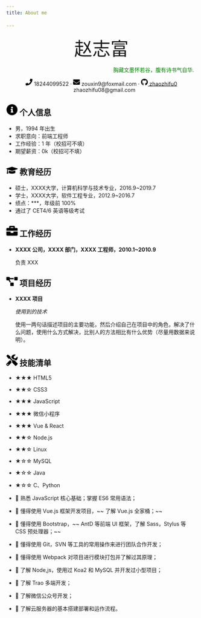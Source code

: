 ```yaml
---
title: About me

---
```





 <center>
     <!-- <h1>赵志富</h1>          -->
     <font face="黑体"  size=25>赵志富</font>
 </center>
 <font face="STCAIYUN" color=green ><p align="right">胸藏文墨怀若谷，腹有诗书气自华.&nbsp;&nbsp;</p></font>
<center> 
 <img src="assets/phone-solid.svg" width="18px">&nbsp;18244099522         · <img src="assets/envelope-solid.svg" width="18px">&nbsp;zouxin9@foxmail.com     · <img src="assets/github-brands.svg" width="18px"><a href="https://github.com/zhaozhifu0">&nbsp;zhaozhifu0</a> <br><center>&nbsp;&nbsp;&nbsp;&nbsp;zhaozhifu08@gmail.com </center>
</center>

 ## <img src="assets/info-circle-solid.svg" width="30px"> 个人信息 

 - 男，1994 年出生
 - 求职意向：前端工程师
 - 工作经验：1 年（校招可不填）
 - 期望薪资：0k（校招可不填）

## <img src="assets/graduation-cap-solid.svg" width="30px"> 教育经历

- 硕士，XXXX大学，计算机科学与技术专业，2016.9~2019.7
- 学士，XXXX大学，软件工程专业，2012.9~2016.7
- 绩点：***，年级前 100%
- 通过了 CET4/6 英语等级考试

## <img src="assets/briefcase-solid.svg" width="30px"> 工作经历

- **XXXX 公司，XXXX 部门，XXXX 工程师，2010.1~2010.9**

   负责 XXX

## <img src="assets/project-diagram-solid.svg" width="30px"> 项目经历

- **XXXX 项目**

  *使用到的技术*

  使用一两句话描述项目的主要功能，然后介绍自己在项目中的角色，解决了什么问题，使用什么方式解决，比别人的方法相比有什么优势（尽量用数据来说明）。

## <img src="assets/tools-solid.svg" width="30px"> 技能清单

- ★★★ HTML5
- ★★☆ CSS3
- ★★★ JavaScript
- ★★★ 微信小程序
- ★★★ Vue & React
- ★★☆ Node.js
- ★★☆ Linux
- ★☆☆ MySQL
- ★☆☆ Java
- ★☆☆ C、Python


-  熟悉 JavaScript 核心基础；掌握 ES6 常用语法；
-  懂得使用 Vue.js 框架开发项目，~~ 了解 Vue.js 全家桶；~~
-  懂得使用 Bootstrap，~~ AntD 等前端 UI 框架，了解 Sass，Stylus 等 CSS 预处理器；~~
-  懂得使用 Git，SVN 等工具的常用操作来进行团队合作开发；
-  懂得使用 Webpack 对项目进行模块打包并了解过其原理；
-  了解 Node,js，使用过 Koa2 和 MySQL 并开发过小型项目；
-  了解 Trao 多端开发；
-  了解微信公众号开发；
-  了解云服务器的基本搭建部署和运作流程。